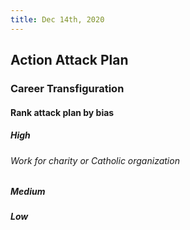 ```yaml
---
title: Dec 14th, 2020
---
```


## Action Attack Plan
### Career Transfiguration
#### Rank attack plan by bias
##### High
###### Work for charity or Catholic organization
######
##### Medium
##### Low
####
